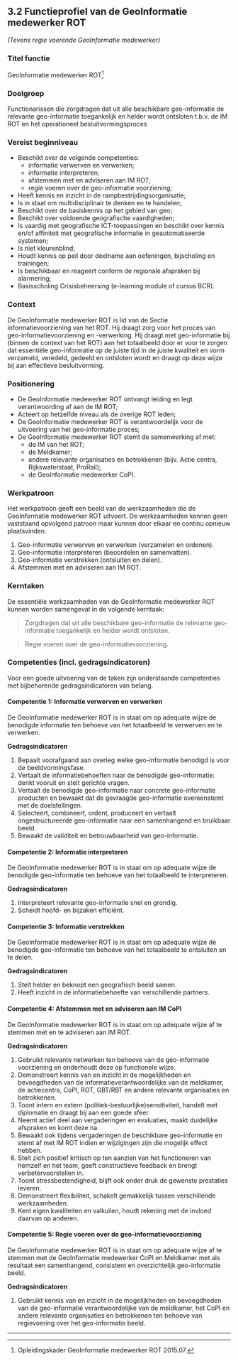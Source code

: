 ## 3.2 Functieprofiel van de GeoInformatie medewerker ROT

*(Tevens regie voerende GeoInformatie medewerker)*

### Titel functie

GeoInformatie medewerker ROT[^7]

### Doelgroep
Functionarissen die zorgdragen dat uit alle beschikbare geo-informatie de relevante geo-informatie toegankelijk en helder wordt ontsloten t.b.v. de IM ROT en het operationeel besluitvormingsproces

### Vereist beginniveau
- Beschikt over de volgende competenties:
  - informatie verwerven en verwerken;
  - informatie interpreteren;
  - afstemmen met en adviseren aan IM ROT;
  - regie voeren over de geo-informatie voorziening;
- Heeft kennis en inzicht in de rampbestrijdingsorganisatie;
- Is in staat om multidisciplinair te denken en te handelen;
- Beschikt over de basiskennis op het gebied van geo;
- Beschikt over voldoende geografische vaardigheden;
- Is vaardig met geografische ICT-toepassingen en beschikt over kennis en/of affiniteit
met geografische informatie in geautomatiseerde systemen;
- Is niet kleurenblind;
- Houdt kennis op peil door deelname aan oefeningen, bijscholing en trainingen;
- Is beschikbaar en reageert conform de regionale afspraken bij alarmering;
- Basisscholing Crisisbeheersing (e-learning module of cursus BCR).

### Context

De GeoInformatie medewerker ROT is lid van de Sectie informatievoorziening van het ROT. Hij draagt zorg voor het proces van geo-informatievoorziening en -verwerking. Hij draagt met geo-informatie bij (binnen de context van het ROT) aan het totaalbeeld door er voor te zorgen dat essentiële geo-informatie op de juiste tijd in de juiste kwaliteit en vorm verzameld, veredeld, gedeeld en ontsloten wordt en draagt op deze wijze bij aan effectieve besluitvorming.

### Positionering

- De GeoInformatie medewerker ROT ontvangt leiding en legt verantwoording af aan de IM ROT;
- Acteert op hetzelfde niveau als de overige ROT leden;
- De GeoInformatie medewerker ROT is verantwoordelijk voor de uitvoering van het geo-informatie proces;
- De GeoInformatie medewerker ROT stemt de samenwerking af met:
  - de IM van het ROT;
  - de Meldkamer;
  - andere relevante organisaties en betrokkenen (bijv. Actie centra,    Rijkswaterstaat, ProRail);
  - de GeoInformatie medewerker CoPI.

### Werkpatroon

Het werkpatroon geeft een beeld van de werkzaamheden die de GeoInformatie medewerker ROT uitvoert. De werkzaamheden kennen geen vaststaand opvolgend patroon maar kunnen door elkaar en continu opnieuw plaatsvinden.

1. Geo-informatie verwerven en verwerken (verzamelen en ordenen).
2. Geo-informatie interpreteren (beoordelen en samenvatten).
3. Geo-informatie verstrekken (ontsluiten en delen).
4. Afstemmen met en adviseren aan IM ROT.

### Kerntaken

De essentiële werkzaamheden van de GeoInformatie medewerker ROT kunnen worden samengevat in de volgende kerntaak:

> Zorgdragen dat uit alle beschikbare geo-informatie de relevante geo-informatie toegankelijk en helder wordt ontsloten.

> Regie voeren over de geo-informatievoorziening.

### Competenties (incl. gedragsindicatoren)

Voor een goede uitvoering van de taken zijn onderstaande competenties met
bijbehorende gedragsindicatoren van belang.

#### Competentie 1: Informatie verwerven en verwerken

De GeoInformatie medewerker ROT is in staat om op adequate wijze de benodigde
informatie ten behoeve van het totaalbeeld te verwerven en te verwerken.

**Gedragsindicatoren**

1. Bepaalt voorafgaand aan overleg welke geo-informatie benodigd is voor de beeldvormingsfase.
2. Vertaalt de informatiebehoeften naar de benodigde geo-informatie: denkt vooruit en stelt gerichte vragen.
3. Vertaalt de benodigde geo-informatie naar concrete geo-informatie producten en bewaakt dat de gevraagde geo-informatie overeenstemt met de doelstellingen.
4. Selecteert, combineert, ordent, produceert en vertaalt ongestructureerde geo-informatie naar een samenhangend en bruikbaar beeld.
5. Bewaakt de validiteit en betrouwbaarheid van geo-informatie.

#### Competentie 2: Informatie interpreteren

De GeoInformatie medewerker ROT is in staat om op adequate wijze de benodigde geo-informatie ten behoeve van het totaalbeeld te interpreteren.

**Gedragsindicatoren**
1. Interpreteert relevante geo-informatie snel en grondig.
2. Scheidt hoofd- en bijzaken efficiënt.

#### Competentie 3: Informatie verstrekken

De GeoInformatie medewerker ROT is in staat om op adequate wijze de benodigde geo-informatie ten behoeve van het totaalbeeld te ontsluiten en te delen.

**Gedragsindicatoren**
1. Stelt helder en beknopt een geografisch beeld samen.
2. Heeft inzicht in de informatiebehoefte van verschillende partners.

#### Competentie 4: Afstemmen met en adviseren aan IM CoPI

De GeoInformatie medewerker ROT is in staat om op adequate wijze af te stemmen met en te adviseren aan IM ROT.

**Gedragsindicatoren**
1. Gebruikt relevante netwerken ten behoeve van de geo-informatie voorziening en onderhoudt deze op functionele wijze.
2. Demonstreert kennis van en inzicht in de mogelijkheden en bevoegdheden van de informatieverantwoordelijke van de meldkamer, de actiecentra, CoPI, ROT, GBT/RBT en andere relevante organisaties en betrokkenen.
3. Toont intern en extern (politiek-bestuurlijke)sensitiviteit, handelt met diplomatie en draagt bij aan een goede sfeer.
4. Neemt actief deel aan vergaderingen en evaluaties, maakt duidelijke afspraken en komt deze na.
5. Bewaakt ook tijdens vergaderingen de beschikbare geo-informatie en stemt af met IM ROT indien er wijzigingen zijn die mogelijk effect hebben.
6. Stelt zich positief kritisch op ten aanzien van het functioneren van hemzelf en het team, geeft constructieve feedback en brengt verbetervoorstellen in.
7. Toont stressbestendigheid, blijft ook onder druk de gewenste prestaties leveren.
8. Demonstreert flexibiliteit, schakelt gemakkelijk tussen verschillende werkzaamheden.
9. Kent eigen kwaliteiten en valkuilen, houdt rekening met de invloed daarvan op anderen.

#### Competentie 5: Regie voeren over de geo-informatievoorziening

De GeoInformatie medewerker ROT is in staat om op adequate wijze af te stemmen met de GeoInformatie medewerker CoPI en Meldkamer met als resultaat een samenhangend, consistent en overzichtelijk geo-informatie beeld.

**Gedragsindicatoren**
1. Gebruikt kennis van en inzicht in de mogelijkheden en bevoegdheden van de geo-informatie verantwoordelijke van de meldkamer, het CoPI en andere relevante organisaties en betrokkenen ten behoeve van regievoering over het geo-informatie beeld.

-----
[^7]: Opleidingskader GeoInformatie medewerker ROT 2015.07.
